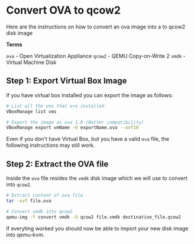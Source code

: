 # Convert OVA to qcow2

Here are the instructions on how to convert an ova image into a to qcow2 disk image

**Terms**

`ova` - Open Virtualization Appliance
`qcow2` - QEMU Copy-on-Write 2
`vmdk` - Virtual Machine Disk

## Step 1: Export Virtual Box Image

If you have virtual box installed you can export the image as follows:

```bash
# List all the vms that are installed
VBoxManage list vms
```

```bash
# Export the image as ova 1.0 (Better compatibility)
VBoxManage export vmName -O exportName.ova --ovf10
```

Even if you don't have Virtual Box, but you have a valid `ova` file, the following instructions may still work.

## Step 2: Extract the OVA file

Inside the `ova` file resides the `vmdk` disk image which we will use to convert into `qcow2`.

```bash
# Extract content of ova file
tar -xvf file.ova
```

```bash
# Convert vmdk into qcow2
qemu-img -f convert vmdk -O qcow2 file.vmdk destination_file.qcow2
```

If everyting worked you should now be able to import your new disk image into qemu-kvm.
